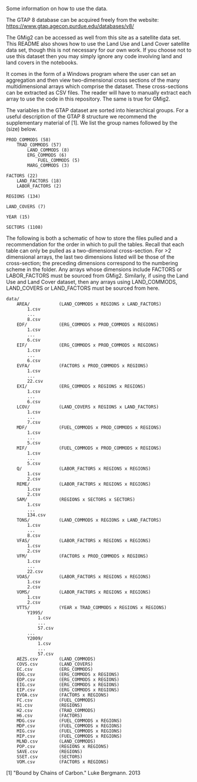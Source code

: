 Some information on how to use the data.

The GTAP 8 database can be acquired freely from the website:
https://www.gtap.agecon.purdue.edu/databases/v8/

The GMig2 can be accessed as well from this site as a satellite data set.
This README also shows how to use the Land Use and Land Cover satellite data set,
though this is not necessary for our own work. If you choose
not to use this dataset then you may simply ignore any code
involving land and land covers in the notebooks.

It comes in the form of a Windows program where the user
can set an aggregation and then view two-dimensional cross sections
of the many multidimensional arrays which comprise the dataset.
These cross-sections can be extracted as CSV files.
The reader will have to manually extract each array
to use the code in this repository. The same is true for GMig2.

The variables in the GTAP dataset are sorted into hierarchical groups.
For a useful description of the GTAP 8 structure we recommend
the supplementary material of [1].
We list the group names followed by the (size) below.

```
PROD_COMMODS (58)
    TRAD_COMMODS (57)
        LAND_COMMODS (8)
        ERG_COMMODS (6)
            FUEL_COMMODS (5)
        MARG_COMMODS (3)

FACTORS (22)
    LAND_FACTORS (18)
    LABOR_FACTORS (2)

REGIONS (134)

LAND_COVERS (7)

YEAR (15)

SECTORS (1108)
```

The following is both a schematic of how to store the files
pulled and a recommendation for the order in which to pull the tables.
Recall that each table can only be pulled as a two-dimensional cross-section.
For >2 dimensional arrays, the last two dimensions listed will be those of the cross-section;
the preceding dimensions correspond to the numbering scheme in the folder.
Any arrays whose dimensions include FACTORS or LABOR_FACTORS must be sourced from
GMig2. Similarly, if using the Land Use and Land Cover dataset,
then any arrays using LAND_COMMODS, LAND_COVERS or LAND_FACTORS must be sourced
from here.

```
data/
    AREA/           (LAND_COMMODS x REGIONS x LAND_FACTORS)
        1.csv
        ...
        8.csv
    EDF/            (ERG_COMMODS x PROD_COMMODS x REGIONS)
        1.csv
        ...
        6.csv
    EIF/            (ERG_COMMODS x PROD_COMMODS x REGIONS)
        1.csv
        ...
        6.csv
    EVFA/           (FACTORS x PROD_COMMODS x REGIONS)
        1.csv
        ...
        22.csv
    EXI/            (ERG_COMMODS x REGIONS x REGIONS)
        1.csv
        ...
        6.csv
    LCOV/           (LAND_COVERS x REGIONS x LAND_FACTORS)
        1.csv
        ...
        7.csv
    MDF/            (FUEL_COMMODS x PROD_COMMODS x REGIONS)
        1.csv
        ...
        5.csv
    MIF/            (FUEL_COMMODS x PROD_COMMODS x REGIONS)
        1.csv
        ...
        5.csv
    Q/              (LABOR_FACTORS x REGIONS x REGIONS)
        1.csv
        2.csv
    REME/           (LABOR_FACTORS x REGIONS x REGIONS)
        1.csv
        2.csv   
    SAM/            (REGIONS x SECTORS x SECTORS)  
        1.csv
        ...
        134.csv
    TONS/           (LAND_COMMODS x REGIONS x LAND_FACTORS)
        1.csv
        ...
        8.csv
    VFAS/           (LABOR_FACTORS x REGIONS x REGIONS)
        1.csv
        2.csv  
    VFM/            (FACTORS x PROD_COMMODS x REGIONS)
        1.csv
        ...
        22.csv
    VOAS/           (LABOR_FACTORS x REGIONS x REGIONS)
        1.csv
        2.csv  
    VOMS/           (LABOR_FACTORS x REGIONS x REGIONS)
        1.csv
        2.csv  
    VTTS/           (YEAR x TRAD_COMMODS x REGIONS x REGIONS)
        Y1995/
            1.csv
            ...
            57.csv
        ...
        Y2009/
            1.csv
            ...
            57.csv
    AEZS.csv        (LAND_COMMODS)
    COVS.csv        (LAND_COVERS)
    EC.csv          (ERG_COMMODS)
    EDG.csv         (ERG_COMMODS x REGIONS)
    EDP.csv         (ERG_COMMODS x REGIONS)
    EIG.csv         (ERG_COMMODS x REGIONS)
    EIP.csv         (ERG_COMMODS x REGIONS)
    EVOA.csv        (FACTORS x REGIONS)
    FC.csv          (FUEL_COMMODS)
    H1.csv          (REGIONS)
    H2.csv          (TRAD_COMMODS)
    H6.csv          (FACTORS)
    MDG.csv         (FUEL_COMMODS x REGIONS)
    MDP.csv         (FUEL_COMMODS x REGIONS)
    MIG.csv         (FUEL_COMMODS x REGIONS)
    MIP.csv         (FUEL_COMMODS x REGIONS)
    MLND.csv        (LAND_COMMODS)
    POP.csv         (REGIONS x REGIONS)
    SAVE.csv        (REGIONS)
    SSET.csv        (SECTORS)
    VOM.csv         (FACTORS x REGIONS)
```

[1] "Bound by Chains of Carbon." Luke Bergmann. 2013